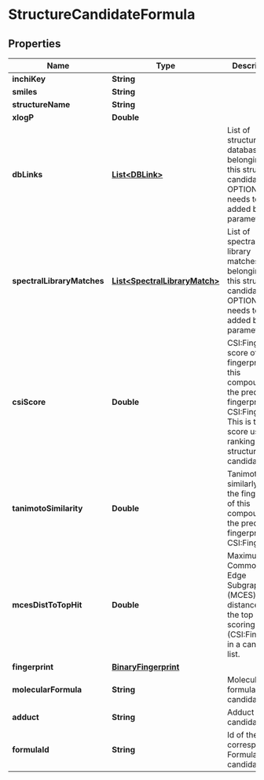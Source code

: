 

# StructureCandidateFormula


## Properties

| Name | Type | Description | Notes |
|------------ | ------------- | ------------- | -------------|
|**inchiKey** | **String** |  |  [optional] |
|**smiles** | **String** |  |  [optional] |
|**structureName** | **String** |  |  [optional] |
|**xlogP** | **Double** |  |  [optional] |
|**dbLinks** | [**List&lt;DBLink&gt;**](DBLink.md) | List of structure database links belonging to this structure candidate  OPTIONAL: needs to be added by parameter |  [optional] |
|**spectralLibraryMatches** | [**List&lt;SpectralLibraryMatch&gt;**](SpectralLibraryMatch.md) | List of spectral library matches belonging to this structure candidate  OPTIONAL: needs to be added by parameter |  [optional] |
|**csiScore** | **Double** | CSI:FingerID score of the fingerprint of this compound to the predicted fingerprint of CSI:FingerID  This is the score used for ranking structure candidates |  [optional] |
|**tanimotoSimilarity** | **Double** | Tanimoto similarly of the fingerprint of this compound to the predicted fingerprint of CSI:FingerID |  [optional] |
|**mcesDistToTopHit** | **Double** | Maximum Common Edge Subgraph (MCES) distance to the top scoring hit (CSI:FingerID) in a candidate list. |  [optional] |
|**fingerprint** | [**BinaryFingerprint**](BinaryFingerprint.md) |  |  [optional] |
|**molecularFormula** | **String** | Molecular formula of this candidate |  [optional] |
|**adduct** | **String** | Adduct of this candidate |  [optional] |
|**formulaId** | **String** | Id of the corresponding Formula candidate |  [optional] |



